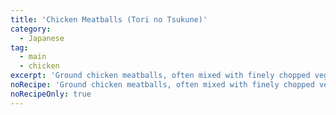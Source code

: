 ```yaml
---
title: 'Chicken Meatballs (Tori no Tsukune)'
category:
  - Japanese
tag:
  - main
  - chicken
excerpt: 'Ground chicken meatballs, often mixed with finely chopped vegetables, grilled on skewers and glazed with teriyaki sauce.'
noRecipe: 'Ground chicken meatballs, often mixed with finely chopped vegetables, grilled on skewers and glazed with teriyaki sauce.'
noRecipeOnly: true
---
```

